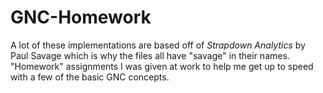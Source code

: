 # GNC-Homework 
A lot of these implementations are based off of *Strapdown Analytics* by Paul Savage which is why the files all have "savage" in their names.
"Homework" assignments I was given at work to help me get up to speed with a few of the basic GNC concepts.
